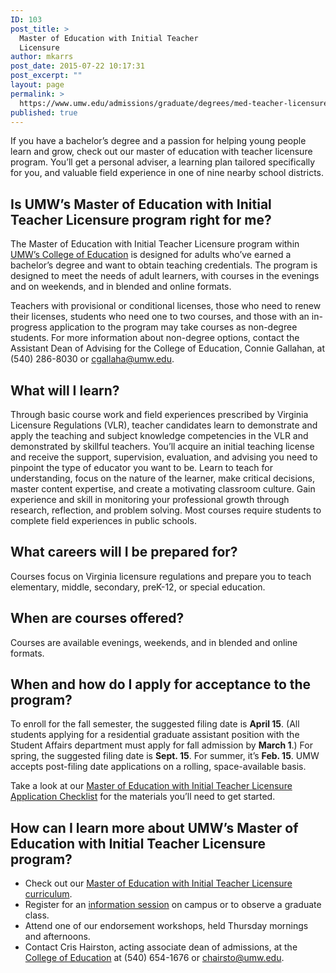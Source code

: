 ```yaml
---
ID: 103
post_title: >
  Master of Education with Initial Teacher
  Licensure
author: mkarrs
post_date: 2015-07-22 10:17:31
post_excerpt: ""
layout: page
permalink: >
  https://www.umw.edu/admissions/graduate/degrees/med-teacher-licensure/
published: true
---
```

If you have a bachelor’s degree and a passion for helping young people learn and grow, check out our master of education with teacher licensure program. You’ll get a personal adviser, a learning plan tailored specifically for you, and valuable field experience in one of nine nearby school districts.
<h2>Is UMW’s Master of Education with Initial Teacher Licensure program right for me?</h2>
The Master of Education with Initial Teacher Licensure program within <a href="http://education.umw.edu">UMW’s College of Education</a> is designed for adults who’ve earned a bachelor’s degree and want to obtain teaching credentials. The program is designed to meet the needs of adult learners, with courses in the evenings and on weekends, and in blended and online formats.

Teachers with provisional or conditional licenses, those who need to renew their licenses, students who need one to two courses, and those with an in-progress application to the program may take courses as non-degree students. For more information about non-degree options, contact the Assistant Dean of Advising for the College of Education, Connie Gallahan, at (540) 286-8030 or <a href="mailto:cgallaha@umw.edu">cgallaha@umw.edu</a>.
<h2>What will I learn?</h2>
Through basic course work and field experiences prescribed by Virginia Licensure Regulations (VLR), teacher candidates learn to demonstrate and apply the teaching and subject knowledge competencies in the VLR and demonstrated by skillful teachers. You’ll acquire an initial teaching license and receive the support, supervision, evaluation, and advising you need to pinpoint the type of educator you want to be. Learn to teach for understanding, focus on the nature of the learner, make critical decisions, master content expertise, and create a motivating classroom culture. Gain experience and skill in monitoring your professional growth through research, reflection, and problem solving. Most courses require students to complete field experiences in public schools.
<h2>What careers will I be prepared for?</h2>
Courses focus on Virginia licensure regulations and prepare you to teach elementary, middle, secondary, preK-12, or special education.
<h2>When are courses offered?</h2>
Courses are available evenings, weekends, and in blended and online formats.
<!--h2>How long will it take to complete the program?</h2>
All Master of Education with Initial Teacher Licensure programs, including those for elementary, middle, secondary, preK-12, and special education. -->
<h2>When and how do I apply for acceptance to the program?</h2>
To enroll for the fall semester, the suggested filing date is <strong>April 15</strong>. (All students applying for a residential graduate assistant position with the Student Affairs department must apply for fall admission by <strong>March 1</strong>.) For spring, the suggested filing date is <strong>Sept. 15</strong>. For summer, it’s <strong>Feb. 15</strong>. UMW accepts post-filing date applications on a rolling, space-available basis.

Take a look at our <a href="/admissions/graduate/degrees/med-teacher-licensure/med-licensure-checklist/">Master of Education with Initial Teacher Licensure Application Checklist</a> for the materials you’ll need to get started.
<h2>How can I learn more about UMW’s Master of Education with Initial Teacher Licensure program?</h2>
<ul>
	<li>Check out our <a href="http://publications.umw.edu/graduatecatalog/graduate-programs/college-of-education/master-of-education-initial-licensure-post-baccalaureate-programs/">Master of Education with Initial Teacher Licensure curriculum</a>.</li>
	<li>Register for an <a href="/admissions/graduate/information-sessions/">information session</a> on campus or to observe a graduate class.</li>
	<li>Attend one of our endorsement workshops, held Thursday mornings and afternoons.</li>
	<li>Contact Cris Hairston, acting associate dean of admissions, at the <a href="http://education.umw.edu">College of Education</a> at (540) 654-1676 or <a href="mailto:chairsto@umw.edu">chairsto@umw.edu</a>.</li>
</ul>